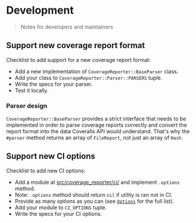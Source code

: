 # Development

> Notes for developers and maintainers

## Support new coverage report format

Checklist to add support for a new coverage report format:

- Add a new implementation of `CoverageReporter::BaseParser` class.
- Add your class to `CoverageReporter::Parser::PARSERS` tuple.
- Write the specs for your parser.
- Test it locally.

### Parser design

`CoverageReporter::BaseParser` provides a strict interface that needs to be implemented in order to parse coverage reports correctly and convert the report format into the data Coveralls API would understand. That's why the `#parser` method returns an array of `FileReport`, not just an array of `Hash`.

## Support new CI options

Checklist to add new CI options:

- Add a module at [src/coverage_reporter/ci/](../src/coverage_reporter/ci/) and implement `.options` method.
- Note: `.options` method should return `nil` if utility is ran not in CI.
- Provide as many options as you can (see [`Options`](../src/coverage_reporter/ci/options.cr) for the full list).
- Add your module to `CI_OPTIONS` tuple.
- Write the specs for your CI options.
